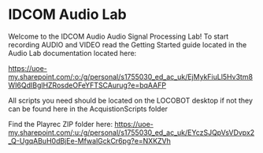 # IDCOM Audio Lab

Welcome to the IDCOM Audio Audio Signal Processing Lab! To start recording AUDIO and VIDEO read the Getting Started guide located in the Audio Lab documentation located here:

https://uoe-my.sharepoint.com/:o:/g/personal/s1755030_ed_ac_uk/EjMykFiuLl5Hv3tm8WI6QdIBglHZRosdeOFeYFTSCAurug?e=bqAAFP

All scripts you need should be located on the LOCOBOT desktop if not they can be found here in the AcquistionScripts folder

Find the Playrec ZIP folder here: https://uoe-my.sharepoint.com/:u:/g/personal/s1755030_ed_ac_uk/EYczSJQpVsVDvpx2_Q-UgqABuH0dBjEe-MfwalGckCr6pg?e=NXKZVh

